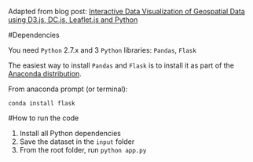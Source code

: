 Adapted from blog post: [Interactive Data Visualization of Geospatial Data using D3.js, DC.js, Leaflet.js and Python](http://adilmoujahid.com//posts/2016/08/interactive-data-visualization-geospatial-d3-dc-leaflet-python/)


#Dependencies

You need ```Python``` 2.7.x and 3 ```Python``` libraries: ```Pandas```, ```Flask```

The easiest way to install ```Pandas``` and ```Flask``` is to install it as part of the [Anaconda distribution](https://www.continuum.io/downloads).

From anaconda prompt (or terminal):
```
conda install flask 
```

#How to run the code

1. Install all Python dependencies
2. Save the dataset in the ```input``` folder
3. From the root folder, run ```python app.py```

